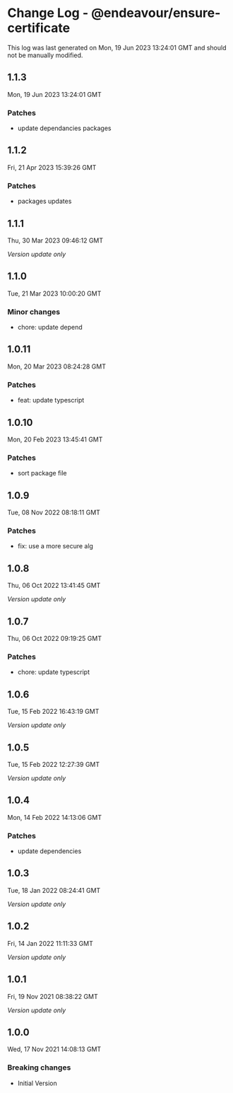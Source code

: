 # Change Log - @endeavour/ensure-certificate

This log was last generated on Mon, 19 Jun 2023 13:24:01 GMT and should not be manually modified.

## 1.1.3
Mon, 19 Jun 2023 13:24:01 GMT

### Patches

-  update dependancies packages

## 1.1.2
Fri, 21 Apr 2023 15:39:26 GMT

### Patches

- packages updates

## 1.1.1
Thu, 30 Mar 2023 09:46:12 GMT

_Version update only_

## 1.1.0
Tue, 21 Mar 2023 10:00:20 GMT

### Minor changes

- chore: update depend

## 1.0.11
Mon, 20 Mar 2023 08:24:28 GMT

### Patches

- feat: update typescript

## 1.0.10
Mon, 20 Feb 2023 13:45:41 GMT

### Patches

- sort package file

## 1.0.9
Tue, 08 Nov 2022 08:18:11 GMT

### Patches

- fix: use a more secure alg

## 1.0.8
Thu, 06 Oct 2022 13:41:45 GMT

_Version update only_

## 1.0.7
Thu, 06 Oct 2022 09:19:25 GMT

### Patches

- chore: update typescript

## 1.0.6
Tue, 15 Feb 2022 16:43:19 GMT

_Version update only_

## 1.0.5
Tue, 15 Feb 2022 12:27:39 GMT

_Version update only_

## 1.0.4
Mon, 14 Feb 2022 14:13:06 GMT

### Patches

- update dependencies

## 1.0.3
Tue, 18 Jan 2022 08:24:41 GMT

_Version update only_

## 1.0.2
Fri, 14 Jan 2022 11:11:33 GMT

_Version update only_

## 1.0.1
Fri, 19 Nov 2021 08:38:22 GMT

_Version update only_

## 1.0.0
Wed, 17 Nov 2021 14:08:13 GMT

### Breaking changes

- Initial Version

